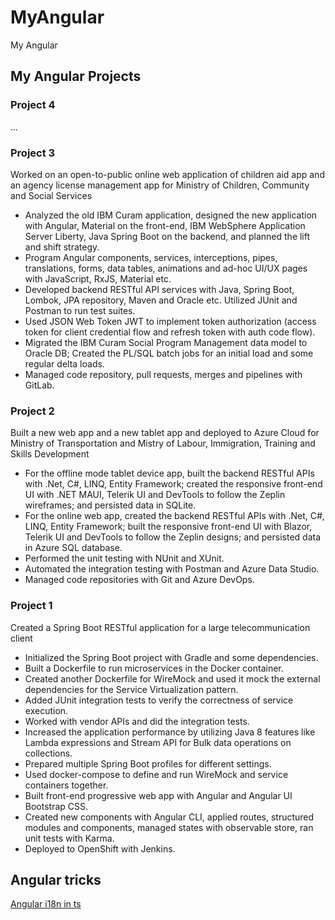 # MyAngular

My Angular

## My Angular Projects

### Project 4

...

### Project 3

Worked on an open-to-public online web application of children aid app and an agency license management app for Ministry of Children, Community and Social Services

- Analyzed the old IBM Curam application, designed the new application with Angular, Material on the front-end, IBM WebSphere Application Server Liberty, Java Spring Boot on the backend, and planned the lift and shift strategy.
- Program Angular components, services, interceptions, pipes, translations, forms, data tables, animations and ad-hoc UI/UX pages with JavaScript, RxJS, Material etc.
- Developed backend RESTful API services with Java, Spring Boot, Lombok, JPA repository, Maven and Oracle etc. Utilized JUnit and Postman to run test suites.
- Used JSON Web Token JWT to implement token authorization (access token for client credential flow and refresh token with auth code flow).
- Migrated the IBM Curam Social Program Management data model to Oracle DB; Created the PL/SQL batch jobs for an initial load and some regular delta loads.
- Managed code repository, pull requests, merges and pipelines with GitLab.

### Project 2

Built a new web app and a new tablet app and deployed to Azure Cloud for Ministry of Transportation and Mistry of Labour, Immigration, Training and Skills Development

- For the offline mode tablet device app, built the backend RESTful APIs with .Net, C#, LINQ, Entity Framework; created the responsive front-end UI with .NET MAUI, Telerik UI and DevTools to follow the Zeplin wireframes; and persisted data in SQLite.
- For the online web app, created the backend RESTful APIs with .Net, C#, LINQ, Entity Framework; built the responsive front-end UI with Blazor, Telerik UI and DevTools to follow the Zeplin designs; and persisted data in Azure SQL database.
- Performed the unit testing with NUnit and XUnit.
- Automated the integration testing with Postman and Azure Data Studio.
- Managed code repositories with Git and Azure DevOps.

### Project 1

Created a Spring Boot RESTful application for a large telecommunication client

- Initialized the Spring Boot project with Gradle and some dependencies.
- Built a Dockerfile to run microservices in the Docker container.
- Created another Dockerfile for WireMock and used it mock the external dependencies for the Service Virtualization pattern.
- Added JUnit integration tests to verify the correctness of service execution.
- Worked with vendor APIs and did the integration tests.
- Increased the application performance by utilizing Java 8 features like Lambda expressions and Stream API for Bulk data operations on collections.
- Prepared multiple Spring Boot profiles for different settings.
- Used docker-compose to define and run WireMock and service containers together.
- Built front-end progressive web app with Angular and Angular UI Bootstrap CSS.
- Created new components with Angular CLI, applied routes, structured modules and components, managed states with observable store, ran unit tests with Karma.
- Deployed to OpenShift with Jenkins.

## Angular tricks

[Angular i18n in ts](Angular_i18n_in_ts.md)
